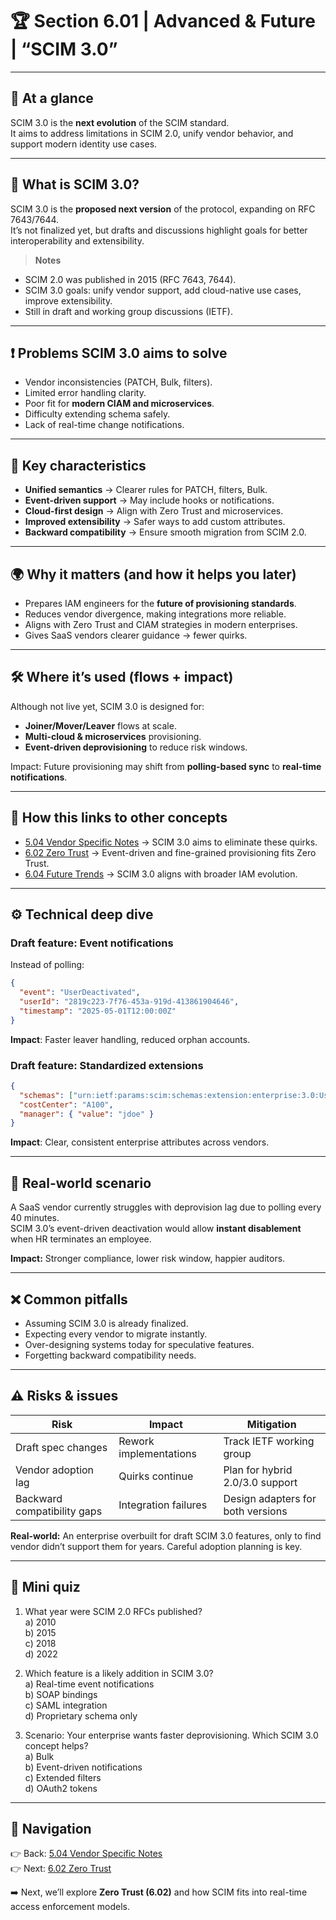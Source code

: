 # 🏆 Section 6.01 | Advanced & Future | “SCIM 3.0”

---

## 📌 At a glance
SCIM 3.0 is the **next evolution** of the SCIM standard.  
It aims to address limitations in SCIM 2.0, unify vendor behavior, and support modern identity use cases.  

---

## 📖 What is SCIM 3.0?
SCIM 3.0 is the **proposed next version** of the protocol, expanding on RFC 7643/7644.  
It’s not finalized yet, but drafts and discussions highlight goals for better interoperability and extensibility.

> **Notes**
- SCIM 2.0 was published in 2015 (RFC 7643, 7644).  
- SCIM 3.0 goals: unify vendor support, add cloud-native use cases, improve extensibility.  
- Still in draft and working group discussions (IETF).  

---

## ❗ Problems SCIM 3.0 aims to solve
- Vendor inconsistencies (PATCH, Bulk, filters).  
- Limited error handling clarity.  
- Poor fit for **modern CIAM and microservices**.  
- Difficulty extending schema safely.  
- Lack of real-time change notifications.  

---

## 🔑 Key characteristics
- **Unified semantics** → Clearer rules for PATCH, filters, Bulk.  
- **Event-driven support** → May include hooks or notifications.  
- **Cloud-first design** → Align with Zero Trust and microservices.  
- **Improved extensibility** → Safer ways to add custom attributes.  
- **Backward compatibility** → Ensure smooth migration from SCIM 2.0.  

---

## 🌍 Why it matters (and how it helps you later)
- Prepares IAM engineers for the **future of provisioning standards**.  
- Reduces vendor divergence, making integrations more reliable.  
- Aligns with Zero Trust and CIAM strategies in modern enterprises.  
- Gives SaaS vendors clearer guidance → fewer quirks.  

---

## 🛠️ Where it’s used (flows + impact)
Although not live yet, SCIM 3.0 is designed for:  
- **Joiner/Mover/Leaver** flows at scale.  
- **Multi-cloud & microservices** provisioning.  
- **Event-driven deprovisioning** to reduce risk windows.  

Impact: Future provisioning may shift from **polling-based sync** to **real-time notifications**.  

---

## 🔗 How this links to other concepts
- [5.04 Vendor Specific Notes](../5-real-world-implementation/5.04-vendor-specific-notes.md) → SCIM 3.0 aims to eliminate these quirks.  
- [6.02 Zero Trust](6.02-zero-trust.md) → Event-driven and fine-grained provisioning fits Zero Trust.  
- [6.04 Future Trends](6.04-future-trends.md) → SCIM 3.0 aligns with broader IAM evolution.  

---

## ⚙️ Technical deep dive

### Draft feature: Event notifications
Instead of polling:  
```json
{
  "event": "UserDeactivated",
  "userId": "2819c223-7f76-453a-919d-413861904646",
  "timestamp": "2025-05-01T12:00:00Z"
}
```
**Impact**: Faster leaver handling, reduced orphan accounts.

### Draft feature: Standardized extensions
```json
{
  "schemas": ["urn:ietf:params:scim:schemas:extension:enterprise:3.0:User"],
  "costCenter": "A100",
  "manager": { "value": "jdoe" }
}
```
**Impact**: Clear, consistent enterprise attributes across vendors.

---

## 🏢 Real-world scenario
A SaaS vendor currently struggles with deprovision lag due to polling every 40 minutes.  
SCIM 3.0’s event-driven deactivation would allow **instant disablement** when HR terminates an employee.  

**Impact:** Stronger compliance, lower risk window, happier auditors.  

---

## ❌ Common pitfalls
- Assuming SCIM 3.0 is already finalized.  
- Expecting every vendor to migrate instantly.  
- Over-designing systems today for speculative features.  
- Forgetting backward compatibility needs.  

---

## ⚠️ Risks & issues

| Risk | Impact | Mitigation |
|------|--------|------------|
| Draft spec changes | Rework implementations | Track IETF working group |
| Vendor adoption lag | Quirks continue | Plan for hybrid 2.0/3.0 support |
| Backward compatibility gaps | Integration failures | Design adapters for both versions |

**Real-world:** An enterprise overbuilt for draft SCIM 3.0 features, only to find vendor didn’t support them for years. Careful adoption planning is key.  

---

## 📝 Mini quiz
1. What year were SCIM 2.0 RFCs published?  
   a) 2010  
   b) 2015  
   c) 2018  
   d) 2022  

2. Which feature is a likely addition in SCIM 3.0?  
   a) Real-time event notifications  
   b) SOAP bindings  
   c) SAML integration  
   d) Proprietary schema only  

3. Scenario: Your enterprise wants faster deprovisioning. Which SCIM 3.0 concept helps?  
   a) Bulk  
   b) Event-driven notifications  
   c) Extended filters  
   d) OAuth2 tokens  

---

## 🔗 Navigation
👉 Back: [5.04 Vendor Specific Notes](../5-real-world-implementation/5.04-vendor-specific-notes.md)  
👉 Next: [6.02 Zero Trust](6.02-zero-trust.md)  

➡️ Next, we’ll explore **Zero Trust (6.02)** and how SCIM fits into real-time access enforcement models.
